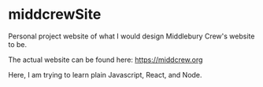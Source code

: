 # middcrewSite
Personal project website of what I would design Middlebury Crew's website to be.

The actual website can be found here: https://middcrew.org

Here, I am trying to learn plain Javascript, React, and Node.
